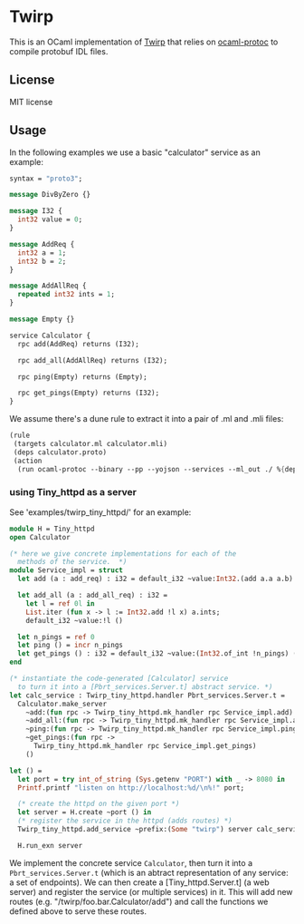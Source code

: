 # Twirp

This is an OCaml implementation of [Twirp](https://twitchtv.github.io/twirp/)
that relies on [ocaml-protoc](https://github.com/mransan/ocaml-protoc/) to
compile protobuf IDL files.

## License

MIT license

## Usage

In the following examples we use a basic "calculator" service
as an example:

```proto
syntax = "proto3";

message DivByZero {}

message I32 {
  int32 value = 0;
}

message AddReq {
  int32 a = 1;
  int32 b = 2;
}

message AddAllReq {
  repeated int32 ints = 1;
}

message Empty {}

service Calculator {
  rpc add(AddReq) returns (I32);

  rpc add_all(AddAllReq) returns (I32);

  rpc ping(Empty) returns (Empty);

  rpc get_pings(Empty) returns (I32);
}
```

We assume there's a dune rule to extract it into a pair
of .ml and .mli files:

```scheme
(rule
 (targets calculator.ml calculator.mli)
 (deps calculator.proto)
 (action
  (run ocaml-protoc --binary --pp --yojson --services --ml_out ./ %{deps})))
```

### using Tiny_httpd as a server

See 'examples/twirp_tiny_httpd/' for an example:

```ocaml
module H = Tiny_httpd
open Calculator

(* here we give concrete implementations for each of the
  methods of the service.  *)
module Service_impl = struct
  let add (a : add_req) : i32 = default_i32 ~value:Int32.(add a.a a.b) ()

  let add_all (a : add_all_req) : i32 =
    let l = ref 0l in
    List.iter (fun x -> l := Int32.add !l x) a.ints;
    default_i32 ~value:!l ()

  let n_pings = ref 0
  let ping () = incr n_pings
  let get_pings () : i32 = default_i32 ~value:(Int32.of_int !n_pings) ()
end

(* instantiate the code-generated [Calculator] service
  to turn it into a [Pbrt_services.Server.t] abstract service. *)
let calc_service : Twirp_tiny_httpd.handler Pbrt_services.Server.t =
  Calculator.make_server
    ~add:(fun rpc -> Twirp_tiny_httpd.mk_handler rpc Service_impl.add)
    ~add_all:(fun rpc -> Twirp_tiny_httpd.mk_handler rpc Service_impl.add_all)
    ~ping:(fun rpc -> Twirp_tiny_httpd.mk_handler rpc Service_impl.ping)
    ~get_pings:(fun rpc ->
      Twirp_tiny_httpd.mk_handler rpc Service_impl.get_pings)
    ()

let () =
  let port = try int_of_string (Sys.getenv "PORT") with _ -> 8080 in
  Printf.printf "listen on http://localhost:%d/\n%!" port;

  (* create the httpd on the given port *)
  let server = H.create ~port () in
  (* register the service in the httpd (adds routes) *)
  Twirp_tiny_httpd.add_service ~prefix:(Some "twirp") server calc_service;

  H.run_exn server
```

We implement the concrete service `Calculator`, then turn it into
a `Pbrt_services.Server.t` (which is an abtract representation of
any service: a set of endpoints). We can then create a [Tiny_httpd.Server.t]
(a web server) and register the service (or multiple services) in it.
This will add new routes (e.g. "/twirp/foo.bar.Calculator/add")
and call the functions we defined above to serve these routes.

